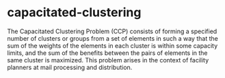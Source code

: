 # capacitated-clustering

The Capacitated Clustering Problem (CCP) consists of forming a specified number of clusters or groups from a set of elements in such a way that the sum of the weights of the elements in each cluster is within some capacity limits, and the sum of the benefits between the pairs of elements in the same cluster is maximized. This problem arises in the context of facility planners at mail processing and distribution. 
